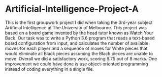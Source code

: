# Artificial-Intelligence-Project-A

This is the first groupwork project I did when taking the 3rd-year subject Artificial Intelligence at The University of Melbourne. This project was based on a board game invented by the head tutor known as Watch Your Back. Our task was to write a Python 3.6 program that reads a text-based board configuration from input,
and calculates the number of available moves for each player and a sequence of moves for White pieces that would eliminate all Black pieces assuming the Black pieces are unable to move. Overall we did a satisfactory work, scoring 6.75 out of 8 marks. One improvement we could have done is use object-oriented programming instead of coding everything in a single file. 
